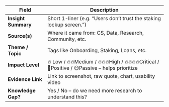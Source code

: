 | Field               | Description                                                                                                                        |
| ------------------- | -------------------------------------------------------------------                                                                |
| **Insight Summary** | Short 1-liner (e.g. “Users don’t trust the staking lockup screen.”)                                                                |
| **Source(s)**       | Where it came from: CS, Data, Research, Community, etc.                                                                            |
| **Theme / Topic**   | Tags like Onboarding, Staking, Loans, etc.                                                                                         |
| **Impact Level**    | 🔥 Low / 🔥🔥Medium / 🔥🔥🔥High / 🔥🔥🔥🔥Critical / 💓Positive / 😊Passive – helps prioritize                              |
| **Evidence Link**   | Link to screenshot, raw quote, chart, usability video                                                                              |
| **Knowledge Gap?**  | Yes / No – do we need more research to understand this?                                                                            |
